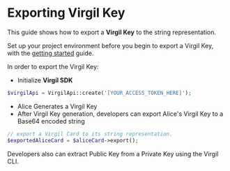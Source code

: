 # Exporting Virgil Key

This guide shows how to export a **Virgil Key** to the string representation.

Set up your project environment before you begin to export a Virgil Key, with the [getting started](/docs/guides/configuration/client-configuration.md) guide.

In order to export the Virgil Key:

- Initialize **Virgil SDK**

```php
$virgilApi = VirgilApi::create('[YOUR_ACCESS_TOKEN_HERE]');
```

- Alice Generates a Virgil Key
- After Virgil Key generation, developers can export Alice's Virgil Key to a Base64 encoded string

```php
// export a Virgil Card to its string representation.
$exportedAliceCard = $aliceCard->export();
```

Developers also can extract Public Key from a Private Key using the Virgil CLI.
